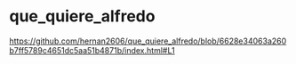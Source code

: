 # que_quiere_alfredo
https://github.com/hernan2606/que_quiere_alfredo/blob/6628e34063a260b7ff5789c4651dc5aa51b4871b/index.html#L1
